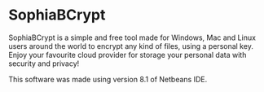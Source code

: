 # SophiaBCrypt
SophiaBCrypt is a simple and free tool made for Windows, Mac and Linux users around the world to encrypt any kind of files, using a personal key. Enjoy your favourite cloud provider for storage your personal data with security and privacy!

This software was made using version 8.1 of Netbeans IDE.
